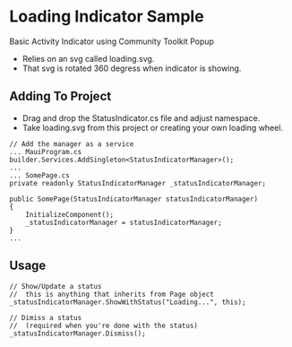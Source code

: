 ﻿# Loading Indicator Sample

Basic Activity Indicator using Community Toolkit Popup
* Relies on an svg called loading.svg.
* That svg is rotated 360 degress when indicator is showing.

## Adding To Project
* Drag and drop the StatusIndicator.cs file and adjust namespace.
* Take loading.svg from this project or creating your own loading wheel. 
```
// Add the manager as a service
... MauiProgram.cs
builder.Services.AddSingleton<StatusIndicatorManager>();
...
... SomePage.cs
private readonly StatusIndicatorManager _statusIndicatorManager;

public SomePage(StatusIndicatorManager statusIndicatorManager)
{
    InitializeComponent();
    _statusIndicatorManager = statusIndicatorManager;
}
...
```
## Usage
```
// Show/Update a status
//  this is anything that inherits from Page object
_statusIndicatorManager.ShowWithStatus("Loading...", this);

// Dimiss a status 
//  (required when you're done with the status)
_statusIndicatorManager.Dismiss();
```